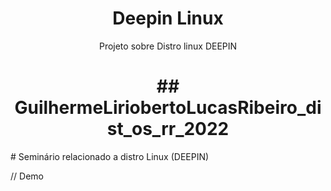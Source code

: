 <p align="center">
 
  <h1 align="center">Deepin Linux</h1>
   
  <p align="center">
   Projeto sobre Distro linux DEEPIN

 <h1 align="center">## GuilhermeLiriobertoLucasRibeiro_dist_os_rr_2022</h1>
# Seminário relacionado a distro Linux (DEEPIN)

//
Demo

